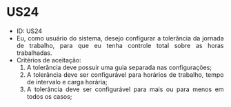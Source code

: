 # US24

<ul>
<li> ID: US24</li>
<li align="justify">Eu, como usuário do sistema, desejo configurar a tolerância da jornada de trabalho, para que eu tenha controle total sobre as horas trabalhadas.</li>

<li align="justify"> Critérios de aceitação:
    <ol>
    <li> A tolerância deve possuir uma guia separada nas configurações;</li>
    <li> A tolerância deve ser configurável para horários de trabalho, tempo de intervalo e carga horária;</li>
    <li> A tolerância deve ser configurável para mais ou para menos em todos os casos;</li>
    </ol>

</li>